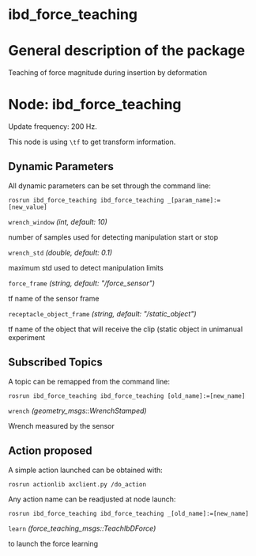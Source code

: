 ibd_force_teaching
====================

# General description of the package
Teaching of force magnitude during insertion by deformation
<!--- protected region package descripion begin -->
<!--- protected region package descripion end -->

<!--- todo How to handle the image generation -->
<!--- <img src="./model/ibd_force_teaching.png" width="300px" />-->

# Node: ibd_force_teaching
Update frequency: 200 Hz.

This node is using `\tf` to get transform information.

<!--- protected region ibd_force_teaching begin -->
<!--- protected region ibd_force_teaching end -->

## Dynamic Parameters

All dynamic parameters can be set through the command line:
```
rosrun ibd_force_teaching ibd_force_teaching _[param_name]:=[new_value]
```
`wrench_window` *(int, default: 10)*
<!--- protected region param wrench_window begin -->
number of samples used for detecting manipulation start or stop
<!--- protected region param wrench_window end -->
`wrench_std` *(double, default: 0.1)*
<!--- protected region param wrench_std begin -->
maximum std used to detect manipulation limits
<!--- protected region param wrench_std end -->
`force_frame` *(string, default: "/force_sensor")*
<!--- protected region param force_frame begin -->
tf name of the sensor frame
<!--- protected region param force_frame end -->
`receptacle_object_frame` *(string, default: "/static_object")*
<!--- protected region param receptacle_object_frame begin -->
tf name of the object that will receive the clip (static object in unimanual experiment
<!--- protected region param receptacle_object_frame end -->

## Subscribed Topics

A topic can be remapped from the command line:
```
rosrun ibd_force_teaching ibd_force_teaching [old_name]:=[new_name]
```

`wrench` *(geometry_msgs::WrenchStamped)*
<!--- protected region subscriber wrench begin -->
Wrench measured by the sensor
<!--- protected region subscriber wrench end -->

## Action proposed

A simple action launched can be obtained with:

```
rosrun actionlib axclient.py /do_action
```

Any action name can be readjusted at node launch:

```
rosrun ibd_force_teaching ibd_force_teaching _[old_name]:=[new_name]
```

`learn` *(force_teaching_msgs::TeachIbDForce)*
<!--- protected region action server learn begin -->
to launch the force learning
<!--- protected region action server learn end -->

